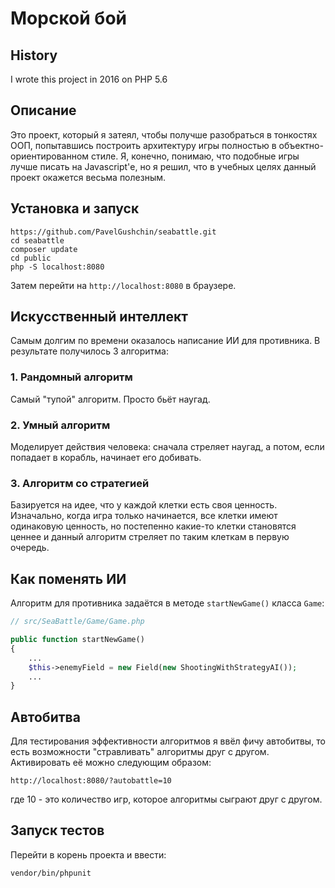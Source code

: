 # Морской бой

## History
I wrote this project in 2016 on PHP 5.6

## Описание
Это проект, который я затеял, чтобы получше разобраться в тонкостях ООП, попытавшись построить архитектуру игры полностью в объектно-ориентированном стиле. Я, конечно, понимаю, что подобные игры лучше писать на Javascript'е, но я решил, что в учебных целях данный проект окажется весьма полезным.


## Установка и запуск

```shell
https://github.com/PavelGushchin/seabattle.git
cd seabattle
composer update
cd public
php -S localhost:8080
```
Затем перейти на `http://localhost:8080` в браузере.


## Искусственный интеллект

Самым долгим по времени оказалось написание ИИ для противника. В результате получилось 3 алгоритма:

### 1. Рандомный алгоритм
Самый "тупой" алгоритм. Просто бьёт наугад.

### 2. Умный алгоритм
Моделирует действия человека: сначала стреляет наугад, а потом, если попадает в корабль, начинает его добивать.

### 3. Алгоритм со стратегией
Базируется на идее, что у каждой клетки есть своя ценность. Изначально, когда игра только начинается, все клетки имеют одинаковую ценность, но постепенно какие-то клетки становятся ценнее и данный алгоритм стреляет по таким клеткам в первую очередь.


## Как поменять ИИ

Алгоритм для противника задаётся в методе `startNewGame()` класса `Game`:
```php
// src/SeaBattle/Game/Game.php

public function startNewGame()
{
    ...
    $this->enemyField = new Field(new ShootingWithStrategyAI());
    ...
}
```


## Автобитва

Для тестирования эффективности алгоритмов я ввёл фичу автобитвы, то есть возможности "стравливать" алгоритмы друг с другом. Активировать её можно следующим образом:

    http://localhost:8080/?autobattle=10

где 10 - это количество игр, которое алгоритмы сыграют друг с другом.


## Запуск тестов

Перейти в корень проекта и ввести:
```shell
vendor/bin/phpunit
```